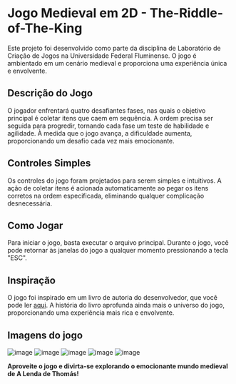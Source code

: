 
# Jogo Medieval em 2D - The-Riddle-of-The-King

Este projeto foi desenvolvido como parte da disciplina de Laboratório de Criação de Jogos na Universidade Federal Fluminense. O jogo é ambientado em um cenário medieval e proporciona uma experiência única e envolvente.

## Descrição do Jogo

O jogador enfrentará quatro desafiantes fases, nas quais o objetivo principal é coletar itens que caem em sequência. A ordem precisa ser seguida para progredir, tornando cada fase um teste de habilidade e agilidade. À medida que o jogo avança, a dificuldade aumenta, proporcionando um desafio cada vez mais emocionante.

## Controles Simples

Os controles do jogo foram projetados para serem simples e intuitivos. A ação de coletar itens é acionada automaticamente ao pegar os itens corretos na ordem especificada, eliminando qualquer complicação desnecessária.

## Como Jogar

Para iniciar o jogo, basta executar o arquivo principal. Durante o jogo, você pode retornar às janelas do jogo a qualquer momento pressionando a tecla "ESC".

## Inspiração

O jogo foi inspirado em um livro de autoria do desenvolvedor, que você pode ler [aqui](https://www.wattpad.com/story/188308597-a-lenda-de-thom%C3%A1s). A história do livro aprofunda ainda mais o universo do jogo, proporcionando uma experiência mais rica e envolvente.

## Imagens do jogo
![image](https://github.com/Yatako/The-Riddle-of-The-King/assets/86980926/24320b68-0b9d-4120-b966-355e4ca42ebf)
![image](https://github.com/Yatako/The-Riddle-of-The-King/assets/86980926/32721ab1-5af0-4df7-a752-31c298c60e6b)
![image](https://github.com/Yatako/The-Riddle-of-The-King/assets/86980926/abc7b224-0234-422e-ac7f-d6d2bae96cba)
![image](https://github.com/Yatako/The-Riddle-of-The-King/assets/86980926/f3f89bc3-013f-4254-b73c-4ceba5fa9455)
![image](https://github.com/Yatako/The-Riddle-of-The-King/assets/86980926/0437c5c8-2533-4ff4-883d-b6d75eab97ee)

**Aproveite o jogo e divirta-se explorando o emocionante mundo medieval de A Lenda de Thomás!**

